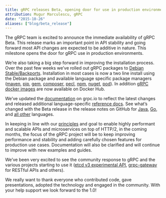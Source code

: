 ```yaml
---
title: gRPC releases Beta, opening door for use in production environments
attribution: Mugur Marculescu, gRPC
date: "2015-10-26"
aliases: ["blog/beta_release"]
---
```


The gRPC team is excited to announce the immediate availability of gRPC Beta. This release marks an important point in API stability and going forward most API changes are expected to be additive in nature. This milestone opens the door for gRPC use in production environments.

We’re also taking a big step forward in improving the installation process. Over the past few weeks we’ve rolled out gRPC packages to <a href="https://packages.debian.org/jessie-backports/libgrpc0">Debian Stable/Backports</a>. Installation in most cases is now a two line install using the Debian package and available language specific package managers (<a href="https://search.maven.org/#artifactdetails%7Cio.grpc%7Cgrpc-core%7C0.9.0%7Cjar">maven</a>, <a href="https://pypi.python.org/pypi/grpcio">pip</a>, <a href="https://rubygems.org/gems/grpc">gem</a>, <a href="https://packagist.org/packages/grpc/grpc">composer</a>, <a href="https://pecl.php.net/package/gRPC">pecl</a>, <a href="https://www.npmjs.com/package/grpc">npm</a>, <a href="https://www.nuget.org/packages/Grpc/">nuget</a>, [pod](https://cocoapods.org/pods/gRPC)). In addition [gRPC docker images](https://hub.docker.com/r/grpc) are now available on Docker Hub.


We’ve updated the [documentation](/docs) on grpc.io to reflect the latest changes and released additional language-specific [reference docs](/docs/reference). See what’s changed with the Beta release in the release notes on GitHub for [Java](https://github.com/grpc/grpc-java/releases/tag/v0.9.0), [Go](https://godoc.org/google.golang.org/grpc), and [all other](https://github.com/grpc/grpc/releases/tag/release-0_11_0) languages.

In keeping in line with our [principles](../principles) and goal to enable highly performant and scalable APIs and microservices on top of HTTP/2, in the coming months, the focus of the gRPC project will be to keep improving performance and stability and adding carefully chosen features for production use cases. Documentation will also be clarified and will continue to improve with new examples and guides.


We’ve been very excited to see the community response to gRPC and the various projects starting to use it ([etcd v3 experimental API](https://coreos.com/blog/etcd-2.2), [grpc-gateway](https://github.com/gengo/grpc-gateway) for RESTful APIs and others).

We really want to thank everyone who contributed code, gave presentations, adopted the technology and engaged in the community. With your help support we look forward to the 1.0!
